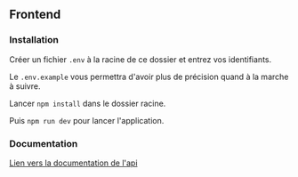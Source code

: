 ## Frontend

### Installation

Créer un fichier `.env` à la racine de ce dossier et entrez vos identifiants.

Le `.env.example` vous permettra d'avoir plus de précision quand à la marche à suivre.

Lancer `npm install` dans le dossier racine.

Puis `npm run dev` pour lancer l'application.

### Documentation

[Lien vers la documentation de l'api](https://documenter.getpostman.com/view/1788084/2s7YzzkPeG)
